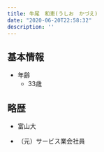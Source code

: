 ```yaml
---
title: 牛尾　和恵(うしお　かづえ)
date: "2020-06-20T22:58:32"
description: ''
---
```


## 基本情報

* 年齢
  * 33歳

## 略歴

* 富山大

* （元）サービス業会社員
